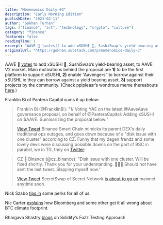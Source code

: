```yaml
---
title: "Memenomics Daily #3"
description: "Early Morning Edition"
publishDate: "2021-02-11"
author: "Gokhan Turhan"
tags: ["finance", "art", "technology", "crypto", "culture"]
category: "finance"
featured: false
readingTime: 1
excerpt: "AAVE 👻 [votes]( to add xSUSHI 🍣, SushiSwap’s yield-bearing asset, to AAVE V2 market. Main motivations behind the prop..."
originalUrl: "https://gokhan.substack.com/p/memenomics-daily-3"
---
```


AAVE 👻 [votes](https://app.aave.com/governance/5-QmYFSYTNqafvDsU1fUvCeAqJk1AuePJ2qvpE3XanJo6ZH6) to add xSUSHI 🍣, SushiSwap’s yield-bearing asset, to AAVE V2 market. Main motivations behind the proposal are **1)** to be the first platform to support xSUSHI, **2)** enable “Aavengers” to borrow against their xSUSHI, ie they can borrow against a yield bearing asset, **3)** support projects by the community. (Check pplpleasr’s wondrous meme thereabouts [here](https://twitter.com/pplpleasr1/status/1359677605780226049).)

Franklin Bi of Pantera Capital sums it up below:

> Franklin Bi (@FranklinBi): "1/ Voting YAE on the latest @AaveAave governance proposal, on behalf of @PanteraCapital: Adding xSUSHI on $AAVE. Summarizing the proposal below:"
> 
> [View Tweet](https://twitter.com/FranklinBi/status/1359683748229308417)
Binance Smart Chain mimicks its parent DEX's daily traditional ops outages, and goes down because of a "disk issue with one cluster" according to CZ. Funny that my degen frendz and some lovely devs were discussing possible downs on the part of BSC in parallel, we in TG, they on [Twitter](https://twitter.com/bantg/status/1359494716694405124):

> CZ 🔶 Binance (@cz_binance): "Disk issue with one cluster. Will be fixed shortly. Thank you for your understanding. 🙏🙏🙏 Should not have sent the last tweet. Slapping myself now."
> 
> [View Tweet](https://twitter.com/cz_binance/status/1359691526511595520)
SecretSwap of Secret Network [is about to go on](https://twitter.com/SecretNetwork/status/1358792378522427392?s=20) mainnet anytime soon.

Nick Szabo [tips in](https://twitter.com/NickSzabo4/status/1180189015095443456) some perks for all of us.

Nic Carter [explains](https://www.coindesk.com/what-bloomberg-gets-wrong-about-bitcoins-climate-footprint) how Bloomberg and some other get it all wrong about BTC climate footprint.

Bhargava Shastry [blogs](https://blog.soliditylang.org/2021/02/10/an-introduction-to-soliditys-fuzz-testing-approach/) on Solidity’s Fuzz Testing Approach